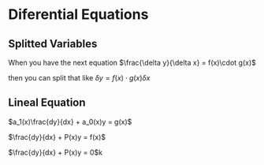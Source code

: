 # Diferential Equations

## Splitted Variables

When you have the next equation
$\frac{\delta y}{\delta x} = f(x)\cdot g(x)$

then you can split that like 
$\delta y = f(x)\cdot g(x)\delta x$

## Lineal Equation

$a_1(x)\frac{dy}{dx} + a_0(x)y = g(x)$

$\frac{dy}{dx} + P(x)y = f(x)$

$\frac{dy}{dx} + P(x)y = 0$k